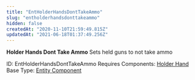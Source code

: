 ```yaml
---
title: "EntHolderHandsDontTakeAmmo"
slug: "entholderhandsdonttakeammo"
hidden: false
createdAt: "2020-11-10T21:59:49.815Z"
updatedAt: "2021-06-18T01:37:49.256Z"
---
```

**Holder Hands Dont Take Ammo**
Sets held guns to not take ammo

ID: EntHolderHandsDontTakeAmmo
Requires Components: [Holder Hand](doc:entholderhand)
Base Type: [Entity Component](doc:componententity)